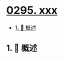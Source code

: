 # [0295. xxx](https://github.com/Tdahuyou/TNotes.leetcode/tree/main/notes/0295.%20xxx)

<!-- region:toc -->

- [1. 📝 概述](#1--概述)

<!-- endregion:toc -->

## 1. 📝 概述
